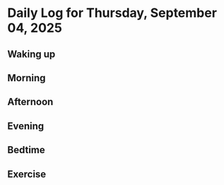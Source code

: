 # Daily Log for Thursday, September 04, 2025

## Waking up

## Morning

## Afternoon

## Evening

## Bedtime

## Exercise
